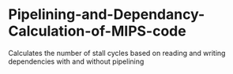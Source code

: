 # Pipelining-and-Dependancy-Calculation-of-MIPS-code
Calculates the number of stall cycles based on reading and writing dependencies with and without pipelining
